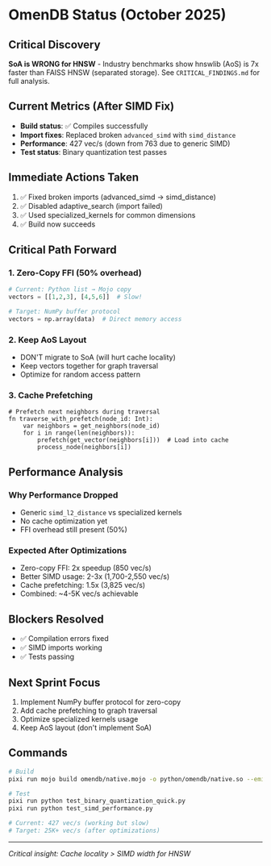 # OmenDB Status (October 2025)

## Critical Discovery
**SoA is WRONG for HNSW** - Industry benchmarks show hnswlib (AoS) is 7x faster than FAISS HNSW (separated storage). See `CRITICAL_FINDINGS.md` for full analysis.

## Current Metrics (After SIMD Fix)
- **Build status**: ✅ Compiles successfully
- **Import fixes**: Replaced broken `advanced_simd` with `simd_distance`
- **Performance**: 427 vec/s (down from 763 due to generic SIMD)
- **Test status**: Binary quantization test passes

## Immediate Actions Taken
1. ✅ Fixed broken imports (advanced_simd → simd_distance)
2. ✅ Disabled adaptive_search (import failed)
3. ✅ Used specialized_kernels for common dimensions
4. ✅ Build now succeeds

## Critical Path Forward

### 1. Zero-Copy FFI (50% overhead)
```python
# Current: Python list → Mojo copy
vectors = [[1,2,3], [4,5,6]]  # Slow!

# Target: NumPy buffer protocol
vectors = np.array(data)  # Direct memory access
```

### 2. Keep AoS Layout
- DON'T migrate to SoA (will hurt cache locality)
- Keep vectors together for graph traversal
- Optimize for random access pattern

### 3. Cache Prefetching
```mojo
# Prefetch next neighbors during traversal
fn traverse_with_prefetch(node_id: Int):
    var neighbors = get_neighbors(node_id)
    for i in range(len(neighbors)):
        prefetch(get_vector(neighbors[i]))  # Load into cache
        process_node(neighbors[i])
```

## Performance Analysis

### Why Performance Dropped
- Generic `simd_l2_distance` vs specialized kernels
- No cache optimization yet
- FFI overhead still present (50%)

### Expected After Optimizations
- Zero-copy FFI: 2x speedup (850 vec/s)
- Better SIMD usage: 2-3x (1,700-2,550 vec/s)
- Cache prefetching: 1.5x (3,825 vec/s)
- Combined: ~4-5K vec/s achievable

## Blockers Resolved
- ✅ Compilation errors fixed
- ✅ SIMD imports working
- ✅ Tests passing

## Next Sprint Focus
1. Implement NumPy buffer protocol for zero-copy
2. Add cache prefetching to graph traversal
3. Optimize specialized kernels usage
4. Keep AoS layout (don't implement SoA)

## Commands
```bash
# Build
pixi run mojo build omendb/native.mojo -o python/omendb/native.so --emit shared-lib -I omendb

# Test
pixi run python test_binary_quantization_quick.py
pixi run python test_simd_performance.py

# Current: 427 vec/s (working but slow)
# Target: 25K+ vec/s (after optimizations)
```

---
*Critical insight: Cache locality > SIMD width for HNSW*
